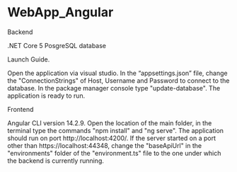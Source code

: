 # WebApp_Angular

Backend 
 
.NET Core 5
PosgreSQL database

Launch Guide.

Open the application via visual studio. In the “appsettings.json” file, change the "ConnectionStrings" of Host, Username and Password to connect to the database. In the package manager console type "update-database". The application is ready to run.

Frontend

Angular CLI version 14.2.9.
Open the location of the main folder, in the terminal type the commands "npm install" and "ng serve". The application should run on port http://localhost:4200/.
If the server started on a port other than https://localhost:44348, change the "baseApiUrl" in the "environments" folder of the "environment.ts" file to the one under which the backend is currently running.

